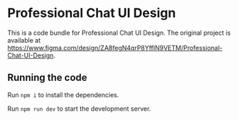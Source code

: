 
  # Professional Chat UI Design

  This is a code bundle for Professional Chat UI Design. The original project is available at https://www.figma.com/design/ZA8fegN4qrP8YffIN9VETM/Professional-Chat-UI-Design.

  ## Running the code

  Run `npm i` to install the dependencies.

  Run `npm run dev` to start the development server.
  